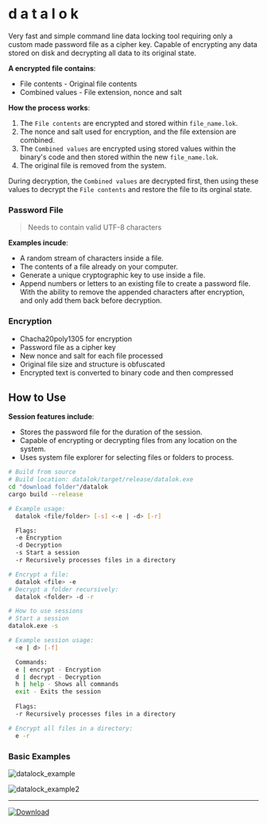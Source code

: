 # d a t a l o k

Very fast and simple command line data locking tool requiring only a custom made password file as a cipher key. Capable of encrypting any data stored on disk and decrypting all data to its original state.

**A encrypted file contains**:
- File contents - Original file contents
- Combined values - File extension, nonce and salt
  
**How the process works**:
1. The ```File contents``` are encrypted and stored within ```file_name.lok```.
2. The nonce and salt used for encryption, and the file extension are combined.
3. The ```Combined values``` are encrypted using stored values within the binary's code and then stored within the new ```file_name.lok```.
4. The original file is removed from the system.

During decryption, the ```Combined values``` are decrypted first, then using these values to decrypt the ```File contents``` and restore the file to its orginal state.  

### Password File
> Needs to contain valid UTF-8 characters

**Examples incude**: 

- A random stream of characters inside a file.
- The contents of a file already on your computer.
- Generate a unique cryptographic key to use inside a file.
- Append numbers or letters to an existing file to create a password file. With the ability to remove the appended characters after encryption, and only add them back before decryption.

### Encryption 

- Chacha20poly1305 for encryption
- Password file as a cipher key
- New nonce and salt for each file processed
- Original file size and structure is obfuscated
- Encrypted text is converted to binary code and then compressed

## How to Use
**Session features include**:  
- Stores the password file for the duration of the session.
- Capable of encrypting or decrypting files from any location on the system.
- Uses system file explorer for selecting files or folders to process.
```bash
# Build from source
# Build location: datalok/target/release/datalok.exe
cd "download folder"/datalok
cargo build --release

# Example usage:
  datalok <file/folder> [-s] <-e | -d> [-r]

  Flags:
  -e Encryption 
  -d Decryption 
  -s Start a session
  -r Recursively processes files in a directory

# Encrypt a file:
  datalok <file> -e
# Decrypt a folder recursively:
  datalok <folder> -d -r

# How to use sessions
# Start a session
datalok.exe -s

# Example session usage:
  <e | d> [-f]

  Commands:
  e | encrypt - Encryption
  d | decrypt - Decryption
  h | help - Shows all commands
  exit - Exits the session
  
  Flags:
  -r Recursively processes files in a directory

# Encrypt all files in a directory:
  e -r
```

### Basic Examples
![datalock_example](https://github.com/0x7f9/datalok/assets/141240295/c39e547d-10f5-4216-8439-bb358a41d94f)  

![datalock_example2](https://github.com/0x7f9/datalok/assets/141240295/e9c82d99-b181-4804-820f-0001d3eb4d00)
***
[![Download](https://img.shields.io/badge/Download-v1.0.0-blue?style=flat)](https://github.com/0x7f9/datalok/releases/download/v1.0.0/datalok.exe)

